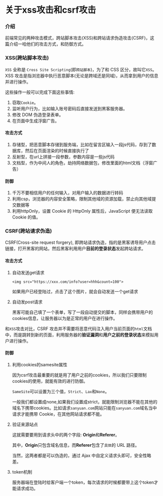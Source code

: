 # 关于xss攻击和csrf攻击

### 介绍

前端常见的两种攻击模式，跨站脚本攻击(XSS)和跨站请求伪造攻击(CSRF)，这篇介绍一哈他们的攻击方式，和防御方式。

### XSS(跨站脚本攻击)

`XSS` 全称是 `Cross Site Scripting`(即`跨站脚本`)，为了和 CSS 区分，故叫它`XSS`。XSS 攻击是指浏览器中执行恶意脚本(无论是跨域还是同域)，从而拿到用户的信息并进行操作。

这些操作一般可以完成下面这些事情:

1. 窃取`Cookie`。
2. 监听用户行为，比如输入账号密码后直接发送到黑客服务器。
3. 修改 DOM 伪造登录表单。
4. 在页面中生成浮窗广告。

#### 攻击方式

1. 存储型，把恶意脚本存储到服务端，比如在留言区输入一段js代码，存到了数据库，然后在页面渲染的时候直接执行了
2. 反射型，在url上拼接一段参数，参数内容是一些js代码
3. 文档型，作为中间人的角色，劫持网络数据包，修改里面的html文档（浮窗广告）

#### 防御

1. 千万不要相信用户的任何输入，对用户输入的数据进行转码
2. 利用csp，浏览器的内容安全策略，限制其他域的资源加载，禁止向其他域提交数据等
3. 利用httpOnly，设置 Cookie 的 HttpOnly 属性后，JavaScript 便无法读取 Cookie 的值。

### CSRF(跨站请求伪造)

CSRF(Cross-site request forgery), 即跨站请求伪造，指的是黑客诱导用户点击链接，打开黑客的网站，然后黑客利用用户**目前的登录状态**发起跨站请求。

#### 攻击方式

1. 自动发送get请求

   ```
   <img src="https://xxx.com/info?user=hhh&count=100">
   ```

   如果用户已经登陆过，点击了这个图片，就会自动发送一个get请求

2. 自动发post请求

   黑客可能自己填了一个表单，写了一段自动提交的脚本，同样会携带用户的cookies信息，让服务器以为是正常的用户在进行操作。

和`XSS`攻击对比，CSRF 攻击并不需要将恶意代码注入用户当前页面的`html`文档中，而是跳转到新的页面，利用服务器的**验证漏洞**和**用户之前的登录状态**来模拟用户进行操作。

#### 防御

1. 利用cookies的samesite属性

   因为csrf攻击最重要的就是用了用户之前的cookies，所以我们只要限制cookies的使用，就能有效的进行防御。

   `SameSite`可以设置为三个值，`Strict`、`Lax`和`None`。

   一般我们都设置成none,如果我们设置成strict，就能限制浏览器不能在其他的域名下携带cookies。比如请求`sanyuan.com`网站只能在`sanyuan.com`域名当中请求才能携带 Cookie，在其他网站请求都不能。

2. 验证来源站点

   这就需要要用到请求头中的两个字段: **Origin**和**Referer**。

   其中，**Origin**只包含域名信息，而**Referer**包含了`具体`的 URL 路径。

   当然，这两者都是可以伪造的，通过 Ajax 中自定义请求头即可，安全性略差。

3. token机制

   服务器端在登陆时给客户端一个token，每次请求的时候都要带上这个token才能请求成功。